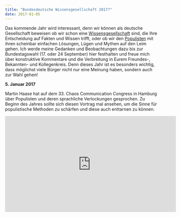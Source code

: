 ```yaml
---
title: "Bundesdeutsche Wissensgesellschaft 2017?"
date: 2017-01-05
---
```


Das kommende Jahr wird interessant, denn wir können als deutsche Gesellschaft beweisen ob wir schon eine [Wissensgesellschaft](https://de.m.wikipedia.org/wiki/Wissensgesellschaft) sind, die Ihre Entscheidung auf Fakten und Wissen trifft, oder ob wir den [Populisten](https://de.m.wikipedia.org/wiki/Populismus) mit ihren scheinbar einfachen Lösungen, Lügen und Mythen auf den Leim gehen. Ich werde meine Gedanken und Beobachtungen dazu bis zur Bundestagswahl (17. oder 24 September) hier festhalten und freue mich über konstruktive Kommentare und die Verbreitung in Eurem Freundes-, Bekannten- und Kollegenkreis. Denn dieses Jahr ist es besonders wichtig, dass möglichst viele Bürger nicht nur eine Meinung haben, sondern auch zur Wahl gehen!

<!-- more -->

**5\. Januar 2017**

Martin Haase hat auf dem 33. Chaos Communication Congress in Hamburg über Populisten und deren sprachliche Verlockungen gesprochen. Zu Beginn des Jahres sollte sich diesen Vortrag mal ansehen, um die Sinne für populistische Methoden zu schärfen und diese auch enttarnen zu können.

<iframe width="560" height="315" src="https://www.youtube-nocookie.com/embed/RJGNePM31AE?si=EkJdzBzCO3ACMT4o" title="YouTube video player" frameborder="0" allow="accelerometer; autoplay; clipboard-write; encrypted-media; gyroscope; picture-in-picture; web-share" referrerpolicy="strict-origin-when-cross-origin" allowfullscreen></iframe>
